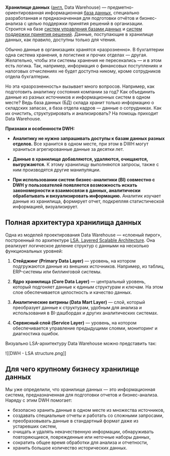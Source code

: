 **Хранилище данных** ([англ.](https://ru.wikipedia.org/wiki/%D0%90%D0%BD%D0%B3%D0%BB%D0%B8%D0%B9%D1%81%D0%BA%D0%B8%D0%B9_%D1%8F%D0%B7%D1%8B%D0%BA "Английский язык") Data Warehouse) — предметно-ориентированная информационная [база данных](https://ru.wikipedia.org/wiki/%D0%91%D0%B0%D0%B7%D0%B0_%D0%B4%D0%B0%D0%BD%D0%BD%D1%8B%D1%85 "База данных"), специально разработанная и предназначенная для подготовки отчётов и бизнес-анализа с целью поддержки принятия решений в организации. Строится на базе [систем управления базами данных](https://ru.wikipedia.org/wiki/%D0%A1%D0%A3%D0%91%D0%94 "СУБД") и [систем поддержки принятия решений](https://ru.wikipedia.org/wiki/%D0%A1%D0%9F%D0%9F%D0%A0 "СППР"). Данные, поступающие в хранилище данных, как правило, доступны только для чтения.

Обычно данные в организациях хранятся «разрозненно». В бухгалтерии одна система хранения, в логистике и прочих отделах — другая. Желательно, чтобы эти системы хранения не пересекались — и в этом есть логика. Так, например, информация о финансовых поступлениях и налоговых отчислениях не будет доступна никому, кроме сотрудников отдела бухгалтерии.

Но эта «разрозненность» вызывает много вопросов. Например, как подготовить аналитику состояния компании за год? Как объединить данные из разных источников и информационных систем в одном месте? Ведь база данных (БД) склада хранит только информацию о складских запасах, а база отдела кадров — данные о сотрудниках. Как их очистить, структурировать и анализировать? На помощь приходит Data Warehouse.

**Признаки и особенности DWH:**

- **Аналитику не нужно запрашивать доступы к базам данных разных отделов.** Все хранится в одном месте, при этом в DWH могут храниться агрегированные данные за десятки лет.

- **Данные в хранилище добавляются, удаляются, очищаются, выгружаются.** К этому хранилищу выполняются запросы, также с ним производятся другие манипуляции.

- **При использовании систем бизнес-аналитики (BI) совместно с DWH у пользователей появляется возможность искать закономерности и взаимосвязи в данных, аналитически обрабатывать и визуализировать информацию.** Аналитик изучает данные из хранилища, формирует отчет, подкрепляя статистической информацией, визуализирует.


## Полная архитектура хранилища данных

Одна из моделей проектирования Data Warehouse — «слоеный пирог», построенный по архитектуре [LSA, Layered Scalable Architecture](https://help.sap.com/saphelp_SCM700_ehp02/helpdata/en/4a/124597ca771b41e10000000a42189c/frameset.htm). Она реализует логическое деление структур с данными на несколько функциональных уровней: 

1. **Стейджинг (Primary Data Layer)** — уровень, на котором подгружаются данные из внешних источников. Например, из таблиц, ERP-системы или биллинговой системы.

2. **Ядро хранилища (Core Data Layer)** — центральный уровень, который подгоняет данные к единым структурам и ключам. На этом слое обеспечивается целостность и качество данных. 

3. **Аналитические витрины (Data Mart Layer)** — слой, который преобразует данные к структурам, удобным для анализа и использования в BI-дашбордах и других аналитических системах. 

4. **Сервисный слой (Service Layer)** — уровень, на котором обеспечивается управление предыдущими слоями, мониторинг и диагностика ошибок.  

Визуально LSA-архитектуру Data Warehouse можно представить так:


![[DWH - LSA structure.png]]

## Для чего крупному бизнесу хранилище данных

Мы уже определили, что хранилище данных — это информационная система, предназначенная для подготовки отчетов и бизнес-анализа. Наряду с этим DWH помогает: 

- безопасно хранить данные в одном месте из множества источников,
- создавать специальные отчеты и работать со сложными запросами,
- преобразовывать данные в стандартный формат даже из устаревших систем,
- очищать и удалять некачественную информации, обнаруживать повторяющиеся, поврежденные или неточные наборы данных,
- сократить общее время обработки для анализа и отчетности,
- хранить большое количество исторических данных.